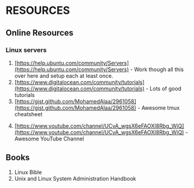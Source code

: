 # RESOURCES
## Online Resources
### Linux servers
1. [https://help.ubuntu.com/community/Servers](https://help.ubuntu.com/community/Servers) - Work though all this over here and setup each at least once.
2. [https://www.digitalocean.com/community/tutorials](https://www.digitalocean.com/community/tutorials) - Lots of good tutorials
3. [https://gist.github.com/MohamedAlaa/2961058](https://gist.github.com/MohamedAlaa/2961058) - Awesome tmux cheatsheet
4) [https://www.youtube.com/channel/UCvA_wgsX6eFAOXI8Rbg_WiQ](https://www.youtube.com/channel/UCvA_wgsX6eFAOXI8Rbg_WiQ) - Awesome YouTube Channel

## Books
1. Linux Bible
2. Unix and Linux System Administration Handbook
